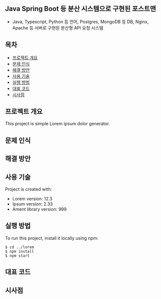 ## Java Spring Boot 등 분산 시스템으로 구현된 포스트맨
- Java, Typescript, Python 등 언어, Postgres, MongoDB 등 DB, Nginx, Apache 등 서버로 구현된 분산형 API 요청 시스템

## 목차
* [프로젝트 개요](#프로젝트-개요)
* [문제 인식](#문제-인식)
* [해결 방안](#해결-방안)
* [사용 기술](#사용-기술)
* [실행 방법](#실행-방법)
* [대표 코드](#대표-코드)
* [시사점](#시사점)


## 프로젝트 개요
This project is simple Lorem ipsum dolor generator.

## 문제 인식

## 해결 방안


## 사용 기술
Project is created with:
* Lorem version: 12.3
* Ipsum version: 2.33
* Ament library version: 999
	
## 실행 방법
To run this project, install it locally using npm:

```
$ cd ../lorem
$ npm install
$ npm start
```

## 대표 코드


## 시사점
